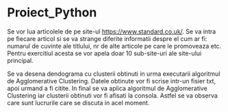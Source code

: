 # Proiect_Python

Se vor lua articolele de pe site-ul https://www.standard.co.uk/.
Se va intra pe fiecare articol si se va strange diferite informatii despre el cum ar fi: numarul de cuvinte ale titlului,
nr de alte articole pe care le promoveaza etc.
Pentru exercitiul acesta se vor apela doar 10 sub-site-uri ale site-ului principal.

Se va desena dendograma cu clusterii obtinuti in urma executarii algoritmul de Agglomerative Clustering.
Datele obtinute vor fi scrise intr-un fisier txt, apoi urmand a fi citite. In final se va aplica algoritmul de Agglomerative
Clustering iar clusterii obtinuti vor fi afisati la consola. Astfel se va observa care sunt lucrurile care se discuta in acel moment.
